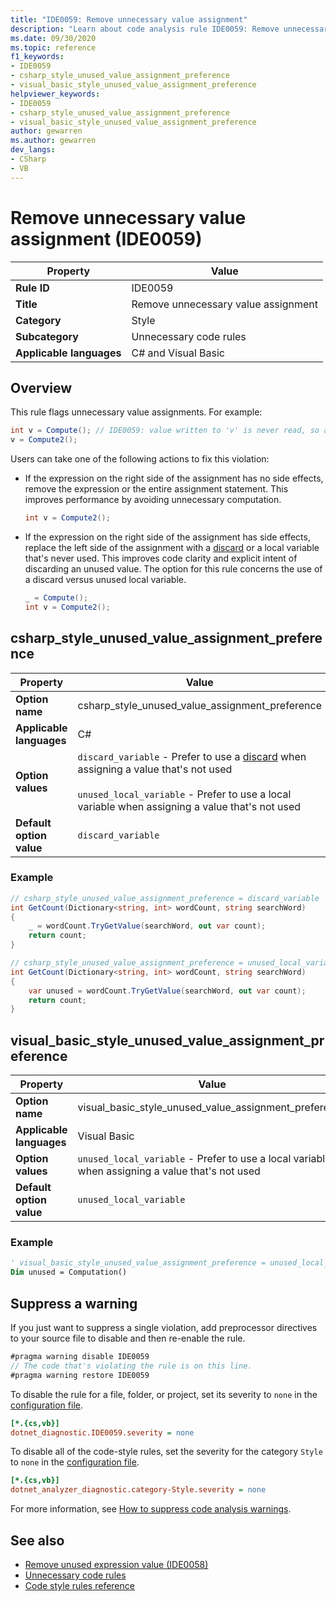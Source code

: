 ```yaml
---
title: "IDE0059: Remove unnecessary value assignment"
description: "Learn about code analysis rule IDE0059: Remove unnecessary value assignment"
ms.date: 09/30/2020
ms.topic: reference
f1_keywords:
- IDE0059
- csharp_style_unused_value_assignment_preference
- visual_basic_style_unused_value_assignment_preference
helpviewer_keywords:
- IDE0059
- csharp_style_unused_value_assignment_preference
- visual_basic_style_unused_value_assignment_preference
author: gewarren
ms.author: gewarren
dev_langs:
- CSharp
- VB
---
```

# Remove unnecessary value assignment (IDE0059)

|Property|Value|
|-|-|
| **Rule ID** | IDE0059 |
| **Title** | Remove unnecessary value assignment |
| **Category** | Style |
| **Subcategory** | Unnecessary code rules |
| **Applicable languages** | C# and Visual Basic |

## Overview

This rule flags unnecessary value assignments. For example:

```csharp
int v = Compute(); // IDE0059: value written to 'v' is never read, so assignment to 'v' is unnecessary.
v = Compute2();
```

Users can take one of the following actions to fix this violation:

- If the expression on the right side of the assignment has no side effects, remove the expression or the entire assignment statement. This improves performance by avoiding unnecessary computation.

  ```csharp
  int v = Compute2();
  ```

- If the expression on the right side of the assignment has side effects, replace the left side of the assignment with a [discard](../../../csharp/fundamentals/functional/discards.md) or a local variable that's never used. This improves code clarity and explicit intent of discarding an unused value. The option for this rule concerns the use of a discard versus unused local variable.

  ```csharp
  _ = Compute();
  int v = Compute2();
  ```

## csharp_style_unused_value_assignment_preference

|Property|Value|
|-|-|
| **Option name** | csharp_style_unused_value_assignment_preference
| **Applicable languages** | C# |
| **Option values** | `discard_variable` - Prefer to use a [discard](../../../csharp/fundamentals/functional/discards.md) when assigning a value that's not used<br /><br />`unused_local_variable` - Prefer to use a local variable when assigning a value that's not used |
| **Default option value** | `discard_variable` |

### Example

```csharp
// csharp_style_unused_value_assignment_preference = discard_variable
int GetCount(Dictionary<string, int> wordCount, string searchWord)
{
    _ = wordCount.TryGetValue(searchWord, out var count);
    return count;
}

// csharp_style_unused_value_assignment_preference = unused_local_variable
int GetCount(Dictionary<string, int> wordCount, string searchWord)
{
    var unused = wordCount.TryGetValue(searchWord, out var count);
    return count;
}
```

## visual_basic_style_unused_value_assignment_preference

|Property|Value|
|-|-|
| **Option name** | visual_basic_style_unused_value_assignment_preference
| **Applicable languages** | Visual Basic |
| **Option values** | `unused_local_variable` - Prefer to use a local variable when assigning a value that's not used |
| **Default option value** | `unused_local_variable` |

### Example

```vb
' visual_basic_style_unused_value_assignment_preference = unused_local_variable
Dim unused = Computation()
```

## Suppress a warning

If you just want to suppress a single violation, add preprocessor directives to your source file to disable and then re-enable the rule.

```csharp
#pragma warning disable IDE0059
// The code that's violating the rule is on this line.
#pragma warning restore IDE0059
```

To disable the rule for a file, folder, or project, set its severity to `none` in the [configuration file](../configuration-files.md).

```ini
[*.{cs,vb}]
dotnet_diagnostic.IDE0059.severity = none
```

To disable all of the code-style rules, set the severity for the category `Style` to `none` in the [configuration file](../configuration-files.md).

```ini
[*.{cs,vb}]
dotnet_analyzer_diagnostic.category-Style.severity = none
```

For more information, see [How to suppress code analysis warnings](../suppress-warnings.md).

## See also

- [Remove unused expression value (IDE0058)](ide0058.md)
- [Unnecessary code rules](unnecessary-code-rules.md)
- [Code style rules reference](index.md)
